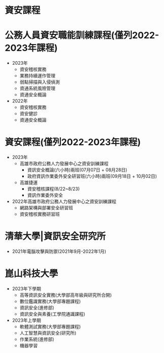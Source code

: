 # 資安課程

# 公務人員資安職能訓練課程(僅列2022-2023年課程)
- 2023年
  - 資安稽核實務
  - 業務持續運作管理
  - 弱點掃描與入侵偵測
  - 資通系統風險管理
  - 資通安全概論
- 2022年
  - 資安稽核實務
  - 資安健診
  - 資通安全概論
# 資安課程(僅列2022-2023年課程)
- 2023年
  - 高雄市政府公務人力發展中心之資安訓練課程
    - 資訊安全概論(六小時)兩班(07月07日 + 08月28日)
    - 政府資訊作業委外安全研習班(六小時)兩班(09月18日 + 10月02日)
  - 高雄捷運
    - 資安稽核課程(8/22~8/23)
    - 資訊作業委外安全
- 2022年高雄市政府公務人力發展中心之資安訓練課程
  - 網路架構與部署安全研習班
  - 資安稽核實務研習班

# 清華大學|資訊安全研究所
- 2021年電腦攻擊與防禦(2021年9月-2022年1月)

# 崑山科技大學
- 2023年下學期
  - 高等資訊安全實務(大學部高年級與研究所合開)
  - 數位鑑識實務(大學部專題課程)
  - 資訊安全(進修部)
  - 資訊安全與素養(工學院通識課程)
- 2023年上學期
  - 軟體測試實務(大學部專題課程)
  - 人工智慧與資訊安全(研究所)
  - 作業系統(進修部)
  - 機器學習

